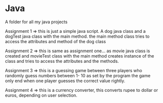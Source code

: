 # Java
A folder for all my java projects



Assignment 1 =>
this is just a simple java script. A dog java class and a dogTest java class with the main method.
the main method class tries to access the attributes and method of the dog class

Assignment 2 => 
this is same as assignment one... as movie java class is created and movieTest class with the main method creates instance of the class and tries to access the attributes and the methods.

Assignment 3 =>
this is a guessing game between three players who randomly guess numbers between 1- 10 as set by the program
the game only end when one player guesses the correct value rightly.

Assignment 4 =>
this is a currency converter, this converts rupee to dollar or euros, depending on user selection.